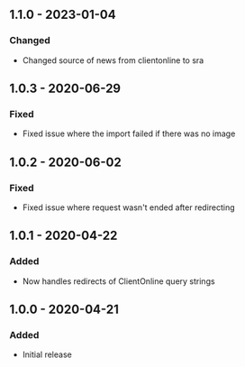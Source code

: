 ## 1.1.0 - 2023-01-04
### Changed
- Changed source of news from clientonline to sra

## 1.0.3 - 2020-06-29
### Fixed
- Fixed issue where the import failed if there was no image

## 1.0.2 - 2020-06-02
### Fixed
- Fixed issue where request wasn't ended after redirecting

## 1.0.1 - 2020-04-22
### Added
- Now handles redirects of ClientOnline query strings

## 1.0.0 - 2020-04-21
### Added
- Initial release
